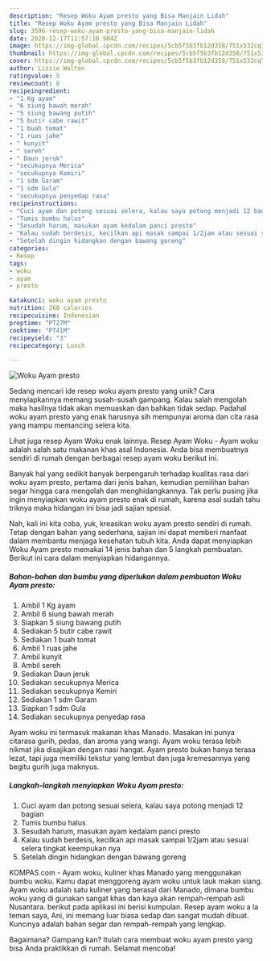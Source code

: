 ```yaml
---
description: "Resep Woku Ayam presto yang Bisa Manjain Lidah"
title: "Resep Woku Ayam presto yang Bisa Manjain Lidah"
slug: 3596-resep-woku-ayam-presto-yang-bisa-manjain-lidah
date: 2020-12-17T11:57:10.904Z
image: https://img-global.cpcdn.com/recipes/5cb5f5b3fb12d358/751x532cq70/woku-ayam-presto-foto-resep-utama.jpg
thumbnail: https://img-global.cpcdn.com/recipes/5cb5f5b3fb12d358/751x532cq70/woku-ayam-presto-foto-resep-utama.jpg
cover: https://img-global.cpcdn.com/recipes/5cb5f5b3fb12d358/751x532cq70/woku-ayam-presto-foto-resep-utama.jpg
author: Lizzie Walton
ratingvalue: 5
reviewcount: 8
recipeingredient:
- "1 Kg ayam"
- "6 siung bawah merah"
- "5 siung bawang putih"
- "5 butir cabe rawit"
- "1 buah tomat"
- "1 ruas jahe"
- " kunyit"
- " sereh"
- " Daun jeruk"
- "secukupnya Merica"
- "secukupnya Kemiri"
- "1 sdm Garam"
- "1 sdm Gula"
- "secukupnya penyedap rasa"
recipeinstructions:
- "Cuci ayam dan potong sesuai selera, kalau saya potong menjadi 12 bagian"
- "Tumis bumbu halus"
- "Sesudah harum, masukan ayam kedalam panci presto"
- "Kalau sudah berdesis, kecilkan api masak sampai 1/2jam atau sesuai selera tingkat keempukan nya"
- "Setelah dingin hidangkan dengan bawang goreng"
categories:
- Resep
tags:
- woku
- ayam
- presto

katakunci: woku ayam presto 
nutrition: 260 calories
recipecuisine: Indonesian
preptime: "PT27M"
cooktime: "PT41M"
recipeyield: "3"
recipecategory: Lunch

---
```



![Woku Ayam presto](https://img-global.cpcdn.com/recipes/5cb5f5b3fb12d358/751x532cq70/woku-ayam-presto-foto-resep-utama.jpg)

Sedang mencari ide resep woku ayam presto yang unik? Cara menyiapkannya memang susah-susah gampang. Kalau salah mengolah maka hasilnya tidak akan memuaskan dan bahkan tidak sedap. Padahal woku ayam presto yang enak harusnya sih mempunyai aroma dan cita rasa yang mampu memancing selera kita.

Lihat juga resep Ayam Woku enak lainnya. Resep Ayam Woku - Ayam woku adalah salah satu makanan khas asal Indonesia. Anda bisa membuatnya sendiri di rumah dengan berbagai resep ayam woku berikut ini.

Banyak hal yang sedikit banyak berpengaruh terhadap kualitas rasa dari woku ayam presto, pertama dari jenis bahan, kemudian pemilihan bahan segar hingga cara mengolah dan menghidangkannya. Tak perlu pusing jika ingin menyiapkan woku ayam presto enak di rumah, karena asal sudah tahu triknya maka hidangan ini bisa jadi sajian spesial.


Nah, kali ini kita coba, yuk, kreasikan woku ayam presto sendiri di rumah. Tetap dengan bahan yang sederhana, sajian ini dapat memberi manfaat dalam membantu menjaga kesehatan tubuh kita. Anda dapat menyiapkan Woku Ayam presto memakai 14 jenis bahan dan 5 langkah pembuatan. Berikut ini cara dalam menyiapkan hidangannya.

<!--inarticleads1-->

##### Bahan-bahan dan bumbu yang diperlukan dalam pembuatan Woku Ayam presto:

1. Ambil 1 Kg ayam
1. Ambil 6 siung bawah merah
1. Siapkan 5 siung bawang putih
1. Sediakan 5 butir cabe rawit
1. Sediakan 1 buah tomat
1. Ambil 1 ruas jahe
1. Ambil  kunyit
1. Ambil  sereh
1. Sediakan  Daun jeruk
1. Sediakan secukupnya Merica
1. Sediakan secukupnya Kemiri
1. Sediakan 1 sdm Garam
1. Siapkan 1 sdm Gula
1. Sediakan secukupnya penyedap rasa


Ayam woku ini termasuk makanan khas Manado. Masakan ini punya citarasa gurih, pedas, dan aroma yang wangi. Ayam woku terasa lebih nikmat jika disajikan dengan nasi hangat. Ayam presto bukan hanya terasa lezat, tapi juga memiliki tekstur yang lembut dan juga kremesannya yang begitu gurih juga maknyus. 

<!--inarticleads2-->

##### Langkah-langkah menyiapkan Woku Ayam presto:

1. Cuci ayam dan potong sesuai selera, kalau saya potong menjadi 12 bagian
1. Tumis bumbu halus
1. Sesudah harum, masukan ayam kedalam panci presto
1. Kalau sudah berdesis, kecilkan api masak sampai 1/2jam atau sesuai selera tingkat keempukan nya
1. Setelah dingin hidangkan dengan bawang goreng


KOMPAS.com - Ayam woku, kuliner khas Manado yang menggunakan bumbu woku. Kamu dapat menggoreng ayam woku untuk lauk makan siang. Ayam woku adalah satu kuliner yang berasal dari Manado, dimana bumbu woku yang di gunakan sangat khas dan kaya akan rempah-rempah asli Nusantara. berikut pada aplikasi ini berisi kumpulan. Resep ayam woku a la teman saya, Ani, ini memang luar biasa sedap dan sangat mudah dibuat. Kuncinya adalah bahan segar dan rempah-rempah yang lengkap. 

Bagaimana? Gampang kan? Itulah cara membuat woku ayam presto yang bisa Anda praktikkan di rumah. Selamat mencoba!
